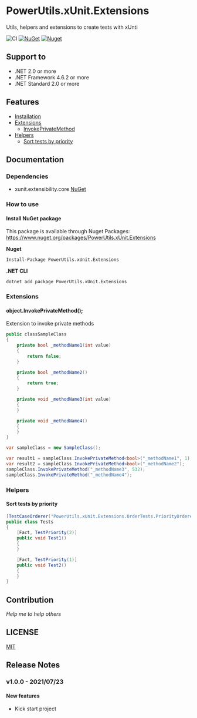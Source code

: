 # PowerUtils.xUnit.Extensions
Utils, helpers and extensions to create tests with xUnti

![CI](https://github.com/TechNobre/PowerUtils.xUnit.Extensions/actions/workflows/main.yml/badge.svg)
[![NuGet](https://img.shields.io/nuget/v/PowerUtils.xUnit.Extensions.svg)](https://www.nuget.org/packages/PowerUtils.xUnit.Extensions)
[![Nuget](https://img.shields.io/nuget/dt/PowerUtils.xUnit.Extensions.svg)](https://www.nuget.org/packages/PowerUtils.xUnit.Extensions)



## Support to
- .NET 2.0 or more
- .NET Framework 4.6.2 or more
- .NET Standard 2.0 or more



## Features

- [Installation](#Installation)
- [Extensions](#Extensions)
  - [InvokePrivateMethod](#object.InvokePrivateMethod)
- [Helpers](#Helpers)
  - [Sort tests by priority](#SortTestsByPriority)



## Documentation

### Dependencies

- xunit.extensibility.core [NuGet](https://www.nuget.org/packages/xunit.extensibility.core/)

### How to use

#### Install NuGet package <a name="Installation"></a>
This package is available through Nuget Packages: https://www.nuget.org/packages/PowerUtils.xUnit.Extensions

**Nuget**
```bash
Install-Package PowerUtils.xUnit.Extensions
```

**.NET CLI**
```
dotnet add package PowerUtils.xUnit.Extensions
```

### Extensions <a name="Extensions"></a>

#### object.InvokePrivateMethod(); <a name="object.InvokePrivateMethod"></a>
Extension to invoke private methods

```csharp
public classSampleClass
{
    private bool _methodName1(int value)
    {
        return false;
    }

    private bool _methodName2()
    {
        return true;
    }

    private void _methodName3(int value)
    {
    }

    private void _methodName4()
    {
    }
}
```

```csharp
var sampleClass = new SampleClass();

var result1 = sampleClass.InvokePrivateMethod<bool>("_methodName1", 1);
var result2 = sampleClass.InvokePrivateMethod<bool>("_methodName2");
sampleClass.InvokePrivateMethod("_methodName3", 532);
sampleClass.InvokePrivateMethod("_methodName4");
```


### Helpers <a name="Helpers"></a>

#### Sort tests by priority <a name="SortTestsByPriority"></a>

```csharp
[TestCaseOrderer("PowerUtils.xUnit.Extensions.OrderTests.PriorityOrderer", "PowerUtils.xUnit.Extensions")]
public class Tests
{
    [Fact, TestPriority(2)]
    public void Test1()
    {
    }

    [Fact, TestPriority(1)]
    public void Test2()
    {
    }
}
```


## Contribution

*Help me to help others*



## LICENSE

[MIT](https://github.com/TechNobre/PowerUtils.xUnit.Extensions/blob/main/LICENSE)



## Release Notes


### v1.0.0 - 2021/07/23

#### New features
- Kick start project